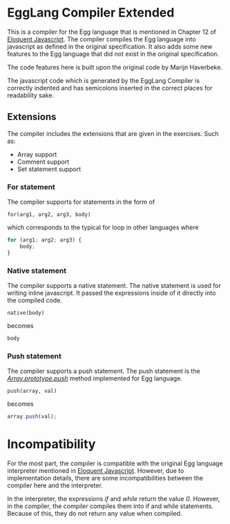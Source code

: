 # EggLang Compiler Extended

This is a compiler for the Egg language that is mentioned in Chapter 12 of [Eloquent Javascript](https://eloquentjavascript.net/12_language.html).
The compiler compiles the Egg language into javascript as defined in the original specification. 
It also adds some new features to the Egg language that did not exist in the original specification. 

The code features here is built upon the original code by Marijn Haverbeke.

The javascript code which is generated by the EggLang Compiler is correctly indented and has semicolons inserted in the correct places for readability sake.

## Extensions

The compiler includes the extensions that are given in the exercises.
Such as:

* Array support
* Comment support
* Set statement support

### For statement

The compiler supports for statements in the form of 

```
for(arg1, arg2, arg3, body)
```

which corresponds to the typical for loop in other languages where

```js
for (arg1; arg2; arg3) {
    body;
}
```

### Native statement

The compiler supports a native statement. The native statement is used for writing inline javascript. It passed the expressions inside of it directly into the compiled code.

```
native(body)
```

becomes

```js
body
```

### Push statement

The compiler supports a push statement. The push statement is the [_Array.prototype.push_](https://developer.mozilla.org/en-US/docs/Web/JavaScript/Reference/Global_Objects/Array/push) method implemented for Egg language.

```
push(array, val)
```

becomes

```js
array.push(val);
```

# Incompatibility

For the most part, the compiler is compatible with the original Egg language interpreter mentioned in [Eloquent Javascript](https://eloquentjavascript.net/12_language.html).
However, due to implementation details, there are some incompatibilities between the compiler here and the interpreter.

In the interpreter, the expressions _if_ and _while_ return the value _0_. However, in the compiler, the compiler compiles them into if and while statements. 
Because of this, they do not return any value when compiled.

